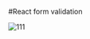 #React form validation

![111](https://user-images.githubusercontent.com/46317863/51541635-fc982080-1e61-11e9-8563-15031272f636.PNG)
